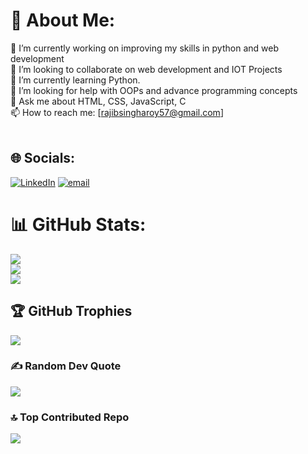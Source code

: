 # 💫 About Me:
🔭 I’m currently working on improving my skills in python and web development<br>👯 I’m looking to collaborate on web development and IOT Projects<br>🌱 I’m currently learning Python.<br>🤝 I’m looking for help with OOPs and advance programming concepts<br>💬 Ask me about HTML, CSS, JavaScript, C<br>📫 How to reach me: [rajibsingharoy57@gmail.com]<br><br>


## 🌐 Socials:
[![LinkedIn](https://img.shields.io/badge/LinkedIn-%230077B5.svg?logo=linkedin&logoColor=white)](https://linkedin.com/in/www.linkedin.com/in/rajib-singha-roy-830812311) [![email](https://img.shields.io/badge/Email-D14836?logo=gmail&logoColor=white)](mailto:rajibsingharoy57@gmail.com) 
# 📊 GitHub Stats:
![](https://github-readme-stats.vercel.app/api?username=Rajib-dx&theme=dark&hide_border=false&include_all_commits=true&count_private=false)<br/>
![](https://nirzak-streak-stats.vercel.app/?user=Rajib-dx&theme=dark&hide_border=false)<br/>
![](https://github-readme-stats.vercel.app/api/top-langs/?username=Rajib-dx&theme=dark&hide_border=false&include_all_commits=true&count_private=false&layout=compact)

## 🏆 GitHub Trophies
![](https://github-profile-trophy.vercel.app/?username=Rajib-dx&theme=radical&no-frame=false&no-bg=true&margin-w=4)

### ✍️ Random Dev Quote
![](https://quotes-github-readme.vercel.app/api?type=horizontal&theme=radical)

### 🔝 Top Contributed Repo
![](https://github-contributor-stats.vercel.app/api?username=Rajib-dx&limit=5&theme=dark&combine_all_yearly_contributions=true)

<!-- Proudly created with GPRM ( https://gprm.itsvg.in ) -->

